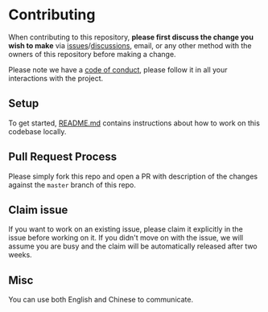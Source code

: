 # Contributing

When contributing to this repository, **please first discuss the change you wish to make** via
[issues](https://github.com/chafan-dev/frontend/issues)/[discussions](https://github.com/chafan-dev/frontend/discussions),
email, or any other method with the owners of this repository before making a change.

Please note we have a [code of conduct](CODE_OF_CONDUCT.md), please follow it in all your interactions with the project.

## Setup

To get started, [README.md](README.md) contains instructions about how to work on this codebase locally.

## Pull Request Process

Please simply fork this repo and open a PR with description of the changes against the `master` branch of this repo.

## Claim issue

If you want to work on an existing issue, please claim it explicitly in the issue before working on it.
If you didn't move on with the issue, we will assume you are busy and the claim will be automatically released after two weeks.

## Misc

You can use both English and Chinese to communicate.
